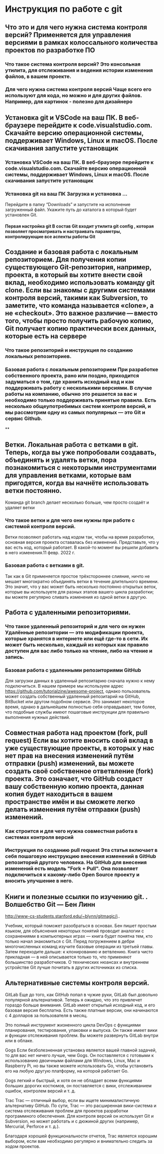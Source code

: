 # Инструкция по работе с git 

## Что это и для чего нужна система контроля версий?  Применяется для управления версиями в рамках колоссального количества проектов по разработке ПО

### Что такое система контроля версий? Это консольная утилита, для отслеживания и ведения истории изменения файлов, в вашем проекте. 

### Для чего нужна система контроля версий Чаще всего его используют для кода, но можно и для других файлов. Например, для картинок - полезно для дизайнеро

## Установка git и VSCode на ваш ПК. В веб-браузере перейдите к code.visualstudio.com. Скачайте версию операционной системы, поддерживает Windows, Linux и macOS. После скачивания запустите установщик

### Установка VSCode на ваш ПК. В веб-браузере перейдите к code.visualstudio.com. Скачайте версию операционной системы, поддерживает Windows, Linux и macOS. После скачивания запустите установщик

### Установка git на ваш ПК Загрузка и установка ...
Перейдите в папку “Downloads” и запустите на исполнение загруженный файл.
Укажите путь до каталога в который будет установлен Git.

#### Первая настройка git В состав Git входит утилита git config , которая позволяет просматривать и настраивать параметры, контролирующие все аспекты работы Git

## Создание и базовая работа с локальным репозиторием. Для получения копии существующего Git-репозитория, например, проекта, в который вы хотите внести свой вклад, необходимо использовать команду git clone. Если вы знакомы с другими системами контроля версий, такими как Subversion, то заметите, что команда называется «clone», а не «checkout». Это важное различие — вместо того, чтобы просто получить рабочую копию, Git получает копию практически всех данных, которые есть на сервере

### Что такое репозиторий и инструкция по созданию локальных репозиториев.

### Базовая работа с локальным репозиторием При разработке собственного проекта, рано или поздно, приходится задуматься о том, где хранить исходный код и как поддерживать работу с несколькими версиями. В случае работы на компанию, обычно это решается за вас и необходимо только поддерживать принятые правила. Есть несколько общеупотребимых систем контроля версий, и мы рассмотрим одну из самых популярных — это Git и сервис Github.
**

## Ветки. Локальная работа с ветками в git. Теперь, когда вы уже попробовали создавать, объединять и удалять ветки, пора познакомиться с некоторыми инструментами для управления ветками, которые вам пригодятся, когда вы начнёте использовать ветки постоянно.

Команда git branch делает несколько больше, чем просто создаёт и удаляет ветки

### Что такое ветки и для чего они нужны при работе с системой контроля версий.
Ветки позволяют работать над кодом так, чтобы на время разработки, основная версия проекта оставалась без изменений. Представьте, что у вас есть код, который работает. В какой-то момент вы решили добавить в него изменения.11 февр. 2022 г.

### Базовая работа с ветками в git.
Так как в Git применяется простое трёхстороннее слияние, ничто не мешает многократно объединять ветки в течение длительного времени. Это значит, что у вас может быть несколько постоянно открытых веток, которые вы используете для разных этапов вашего цикла разработки; вы можете регулярно сливать изменения из одной ветки в другую.
## Работа с удаленными репозиториями.

### Что такое удаленный репозиторий и для чего он нужен Удалённые репозитории — это модификации проекта, которые хранятся в интернете или ещё где-то в сети. Их может быть несколько, каждый из которых как правило доступен для вас либо только на чтение, либо на чтение и запись.

### Базовая работа с удаленными репозиториями GitHub
Для загрузки данных в удаленный репозитарию сначала нужно к нему подключиться. В нашем примере мы используем адрес https://github.com/tutorialzine/awesome-project, однако пользователь может создать собственный удаленный репозитарий на GitHub, BitBucket или другом подобном сервисе. Это занимает некоторое время, однако в дальнейшем полностью себя оправдывает, тем более, что подобные службы имеют пошаговые инструкции для правильно выполнения нужных действий.

## Совместная работа над проектом (fork, pull request) Если вы хотите вносить свой вклад в уже существующие проекты, в которых у нас нет прав на внесения изменений путём отправки (push) изменений, вы можете создать своё собственное ответвление (fork) проекта. Это означает, что GitHub создаст вашу собственную копию проекта, данная копия будет находиться в вашем пространстве имён и вы сможете легко делать изменения путём отправки (push) изменений.

### Как строится и для чего нужна совместная работа в системах контроля версий

### Инструкция по созданию pull request Эта статья включает в себя пошаговую инструкцию внесения изменений в GitHub репозиторий другого человека. На GitHub для внесения изменений есть модель "Fork + Pull".  Она позволяет подключиться к какому-либо Open Source проекту и вносить улучшение в него.

## Книги и полезные ссылки по изучению git. . Волшебство Git — Бен Линн
http://www-cs-students.stanford.edu/~blynn/gitmagic/i..

Учебник, который поможет разобраться в основах. Бен пишет простым языком, для объяснения некоторых понятий проводит аналогии с сохранениями в компьютерных играх — книга будет понятна тем, кто только начал знакомиться с Git. Перед погружением в дебри многочисленных команд изучите базовые операции из третьей главы. Затем переходите дальше: к клонированию и ветвлению. Книга чисто прикладная — в ней описывается только то, что применяют большинство разработчиков. О технических нюансах и внутреннем устройстве Git лучше почитать в других источниках из списка.

## Альтернативные системы контроля версий.
GitLab
Еще до того, как GitHub попал в чужие руки, GitLab был довольно популярной альтернативой. Теперь я ожидаю, что это привлечет гораздо больше внимания. GitLab имеет открытый исходный код, и его базовая версия бесплатна. Есть также платные версии, они начинаются с 4 долларов за пользователя в месяц.

Это полный инструмент жизненного цикла DevOps с функциями планирования, тестирования, упаковки и выпуска. Он также имеет вики и функции отслеживания проблем. Вы можете развернуть GitLab внутри или в облаке.

Gogs
Если безболезненная установка является вашей главной задачей, то для вас нет ничего лучше, чем Gogs. Он поставляется с готовыми к использованию двоичными файлами для Windows, Linux, Mac и Raspberry Pi, но вы также можете использовать Go, чтобы установить его на любую другую платформу, на которой работает Go.

Gogs легкий и быстрый, и хотя он не обладает всеми функциями больших дорогих костюмов, он поставляется с вики, отслеживанием ошибок, контролем версий и т. д.

Trac
Trac — отличный выбор, если вы ищете минималистичную альтернативу GitHub. По сути, Trac — это расширенная вики-система и система отслеживания проблем для проектов разработки программного обеспечения. Для контроля версий он использует Git и Subversion, но может работать и с дюжиной других (например, Mercurial, Perforce и т. д.).

Благодаря хорошей функциональности отчетов, Trac является хорошим выбором, если вам необходимо регулярно и внимательно следить за ходом проектов.
